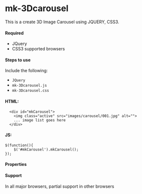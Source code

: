 # mk-3Dcarousel
This is a create 3D Image Carousel using JQUERY, CSS3.

#### Required
* JQuery
* CSS3 supported browsers

#### Steps to use
Include the following:
  * `JQuery`
  * `mk-3Dcarousel.js` 
  * `mk-3Dcarousel.css`

#### HTML:
```
  <div id="mkCarousel">
    <img class="active" src="images/carousel/001.jpg" alt="">
    ... image list goes here
  </div>
```

#### JS:
```
$(function(){
	$('#mkCarousel').mkCarousel();
});
```
#### Properties

#### Support
In all major browsers, partial support in other browsers
